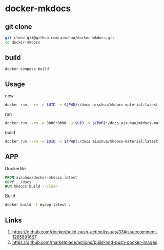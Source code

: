 # docker-mkdocs

## git clone

```sh
git clone git@github.com:aisuhua/docker-mkdocs.git
cd docker-mkdocs
```

## build

```sh
docker-compose build
```

## Usage

new

```sh
docker run --rm -u $UID -v ${PWD}:/docs aisuhua/mkdocs-material:latest new .
```

run

```sh
docker run --rm -p 8000:8000 -u $UID -v ${PWD}:/docs aisuhua/mkdocs-material:latest
```

build

```sh
docker run --rm -u $UID -v ${PWD}:/docs aisuhua/mkdocs-material:latest build
```

## APP

Dockerfile

```dockerfile
FROM aisuhua/docker-mkdocs:latest
COPY . /docs
RUN mkdocs build --clean
```

Build

```sh
docker build -t myapp:latest .
```

## Links

1. https://github.com/docker/build-push-action/issues/33#issuecomment-1265891667
2. https://github.com/marketplace/actions/build-and-push-docker-images

